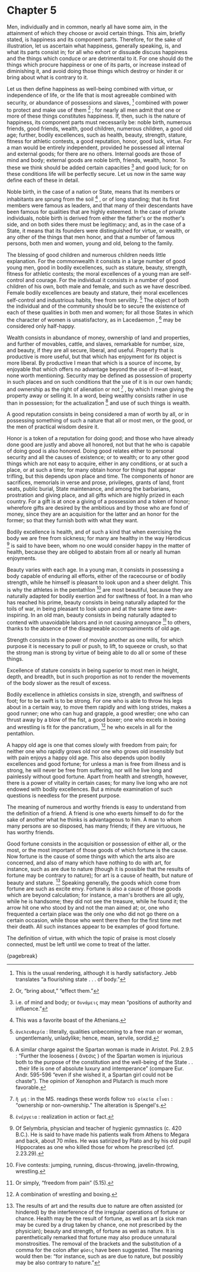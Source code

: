 # Chapter 5

Men, individually and in common, nearly all have some aim, in the attainment of which they choose or avoid certain things. This aim, briefly stated,
is happiness and its component parts. Therefore, for the sake of illustration, let us ascertain what happiness, generally speaking, is, and what its
parts consist in; for all who exhort or dissuade discuss happiness and the things which conduce or are detrimental to it. For one should do the
things which procure happiness or one of its parts, or increase instead of diminishing it, and avoid doing those things which destroy or hinder it
or bring about what is contrary to it.

Let us then define happiness as well-being combined with virtue, or independence of life, or the life that is most agreeable combined with security,
or abundance of possessions and slaves, [^^4_1] combined with power to protect and make use of them [^^4_2] ; for nearly all men admit that one or
more of these things constitutes happiness. If, then, such is the nature of happiness, its component parts must necessarily be: noble birth,
numerous friends, good friends, wealth, good children, numerous children, a good old age; further, bodily excellences, such as health, beauty,
strength, stature, fitness for athletic contests, a good reputation, honor, good luck, virtue. For a man would be entirely independent, provided he
possessed all internal and external goods; for there are no others. Internal goods are those of mind and body; external goods are noble birth,
friends, wealth, honor. To these we think should be added certain capacities [^^4_3] and good luck; for on these conditions life will be perfectly
secure. Let us now in the same way define each of these in detail.

Noble birth, in the case of a nation or State, means that its members or inhabitants are sprung from the soil [^^4_4] , or of long standing; that
its first members were famous as leaders, and that many of their descendants have been famous for qualities that are highly esteemed. In the case of
private individuals, noble birth is derived from either the father's or the mother's side, and on both sides there must be legitimacy; and, as in
the case of a State, it means that its founders were distinguished for virtue, or wealth, or any other of the things that men honor, and that a
number of famous persons, both men and women, young and old, belong to the family.

The blessing of good children and numerous children needs little explanation. For the commonwealth it consists in a large number of good young men,
good in bodily excellences, such as stature, beauty, strength, fitness for athletic contests; the moral excellences of a young man are self-control
and courage. For the individual it consists in a number of good children of his own, both male and female, and such as we have described. Female
bodily excellences are beauty and stature, their moral excellences self-control and industrious habits, free from servility. [^^4_5] The object of
both the individual and of the community should be to secure the existence of each of these qualities in both men and women; for all those States in
which the character of women is unsatisfactory, as in Lacedaemon , [^^4_6] may be considered only half-happy.

Wealth consists in abundance of money, ownership of land and properties, and further of movables, cattle, and slaves, remarkable for number, size,
and beauty, if they are all secure, liberal, and useful. Property that is productive is more useful, but that which has enjoyment for its object is
more liberal. By productive I mean that which is a source of income, by enjoyable that which offers no advantage beyond the use of it—at least, none
worth mentioning. Security may be defined as possession of property in such places and on such conditions that the use of it is in our own hands;
and ownership as the right of alienation or not [^^4_7] , by which I mean giving the property away or selling it. In a word, being wealthy consists
rather in use than in possession; for the actualization [^^4_8] and use of such things is wealth.

A good reputation consists in being considered a man of worth by all, or in possessing something of such a nature that all or most men, or the good,
or the men of practical wisdom desire it.

Honor is a token of a reputation for doing good; and those who have already done good are justly and above all honored, not but that he who is
capable of doing good is also honored. Doing good relates either to personal security and all the causes of existence; or to wealth; or to any other
good things which are not easy to acquire, either in any conditions, or at such a place, or at such a time; for many obtain honor for things that
appear trifling, but this depends upon place and time. The components of honor are sacrifices, memorials in verse and prose, privileges, grants of
land, front seats, public burial, State maintenance, and among the barbarians, prostration and giving place, and all gifts which are highly prized
in each country. For a gift is at once a giving of a possession and a token of honor; wherefore gifts are desired by the ambitious and by those who
are fond of money, since they are an acquisition for the latter and an honor for the former; so that they furnish both with what they want.

Bodily excellence is health, and of such a kind that when exercising the body we are free from sickness; for many are healthy in the way
Herodicus [^^4_9] is said to have been, whom no one would consider happy in the matter of health, because they are obliged to abstain from all or
nearly all human enjoyments.

Beauty varies with each age. In a young man, it consists in possessing a body capable of enduring all efforts, either of the racecourse or of bodily
strength, while he himself is pleasant to look upon and a sheer delight. This is why the athletes in the pentathlon [^^4_10] are most beautiful,
because they are naturally adapted for bodily exertion and for swiftness of foot. In a man who has reached his prime, beauty consists in being
naturally adapted for the toils of war, in being pleasant to look upon and at the same time awe-inspiring. In an old man, beauty consists in being
naturally adapted to contend with unavoidable labors and in not causing annoyance [^^4_11] to others, thanks to the absence of the disagreeable
accompaniments of old age.

Strength consists in the power of moving another as one wills, for which purpose it is necessary to pull or push, to lift, to squeeze or crush, so
that the strong man is strong by virtue of being able to do all or some of these things.

Excellence of stature consists in being superior to most men in height, depth, and breadth, but in such proportion as not to render the movements of
the body slower as the result of excess.

Bodily excellence in athletics consists in size, strength, and swiftness of foot; for to be swift is to be strong. For one who is able to throw his
legs about in a certain way, to move them rapidly and with long strides, makes a good runner; one who can hug and grapple, a good wrestler; one who
can thrust away by a blow of the fist, a good boxer; one who excels in boxing and wrestling is fit for the pancratium, [^^4_12] he who excels in all
for the pentathlon.

A happy old age is one that comes slowly with freedom from pain; for neither one who rapidly grows old nor one who grows old insensibly but with
pain enjoys a happy old age. This also depends upon bodily excellences and good fortune; for unless a man is free from illness and is strong, he
will never be free from suffering, nor will he live long and painlessly without good fortune. Apart from health and strength, however, there is a
power of vitality in certain cases; for many live long who are not endowed with bodily excellences. But a minute examination of such questions is
needless for the present purpose.

The meaning of numerous and worthy friends is easy to understand from the definition of a friend. A friend is one who exerts himself to do for the
sake of another what he thinks is advantageous to him. A man to whom many persons are so disposed, has many friends; if they are virtuous, he has
worthy friends.

Good fortune consists in the acquisition or possession of either all, or the most, or the most important of those goods of which fortune is the
cause. Now fortune is the cause of some things with which the arts also are concerned, and also of many which have nothing to do with art, for
instance, such as are due to nature (though it is possible that the results of fortune may be contrary to nature); for art is a cause of health, but
nature of beauty and stature. [^^4_13] Speaking generally, the goods which come from fortune are such as excite envy. Fortune is also a cause of
those goods which are beyond calculation; for instance, a man's brothers are all ugly, while he is handsome; they did not see the treasure, while he
found it; the arrow hit one who stood by and not the man aimed at; or, one who frequented a certain place was the only one who did not go there on a
certain occasion, while those who went there then for the first time met their death. All such instances appear to be examples of good fortune.

The definition of virtue, with which the topic of praise is most closely connected, must be left until we come to treat of the latter.

{pagebreak}

[^^4_1]: This is the usual rendering, although it is hardly satisfactory. Jebb translates “a flourishing state . . . of body.”

[^^4_2]: Or, “bring about,” “effect them.”

[^^4_3]: i.e. of mind and body; or `δυνάμεις` may mean “positions of authority and influence.”

[^^4_4]: This was a favorite boast of the Athenians.

[^^4_5]: `ἀνελευθερία` : literally, qualities unbecoming to a free man or woman, ungentlemanly, unladylike; hence, mean, servile, sordid.

[^^4_6]: A similar charge against the Spartan woman is made in Aristot. Pol. 2.9.5 : “Further the looseness ( ἄνεσις ) of the Spartan women is
injurious both to the purpose of the constitution and the well-being of the State . . . their life
is one of absolute luxury and intemperance” (compare Eur. Andr. 595-596 “even if she wished it, a Spartan girl could not be chaste”). The opinion of
Xenophon and Plutarch is much more favorable.

[^^4_7]: `ἢ μή` : in the MS. readings these words follow `τοῦ οἰκεῖα εἶναι` : “ownership or non-ownership.” The alteration is Spengel's.

[^^4_8]: `ἐνέργεια` : realization in action or fact.

[^^4_9]: Of Selymbria, physician and teacher of hygienic gymnastics (c. 420 B.C.). He is said to have made his patients walk from Athens to
Megara and back, about 70 miles. He was satirized by Plato and by his old pupil Hippocrates as one who killed those for whom he prescribed (cf.
2.23.29).

[^^4_10]: Five contests: jumping, running, discus-throwing, javelin-throwing, wrestling.

[^^4_11]: Or simply, “freedom from pain” (5.15).

[^^4_12]: A combination of wrestling and boxing.

[^^4_13]: The results of art and the results due to nature are often assisted (or hindered) by the interference of the irregular operations of
fortune or chance. Health may be the result of fortune, as well as art (a sick man may be cured by a drug taken by chance, one not prescribed by the physician); beauty and strength, of fortune as well as nature. It
is parenthetically remarked that fortune may also produce unnatural monstrosities. The removal of the brackets and the substitution of a comma for
the colon after `φύσις` have been suggested. The meaning would then be: “for instance, such as are due to nature, but possibly may be also contrary
to nature.” 

